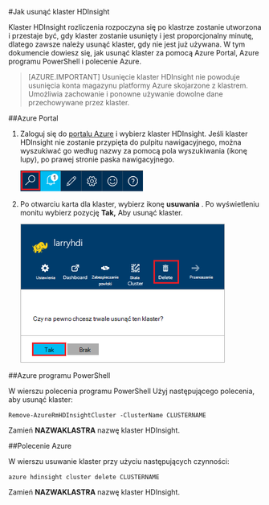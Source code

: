<properties
pageTitle="Jak usunąć klaster HDInsight | Azure"
description="Informacje na temat sposobów usunąć klaster HDInsight."
services="hdinsight"
documentationCenter=""
authors="Blackmist"
manager="jhubbard"
editor="cgronlun"/>

<tags
ms.service="hdinsight"
ms.devlang="na"
ms.topic="article"
ms.tgt_pltfrm="na"
ms.workload="big-data"
ms.date="10/28/2016"
ms.author="larryfr"/>

#<a name="how-to-delete-an-hdinsight-cluster"></a>Jak usunąć klaster HDInsight

Klaster HDInsight rozliczenia rozpoczyna się po klastrze zostanie utworzona i przestaje być, gdy klaster zostanie usunięty i jest proporcjonalny minutę, dlatego zawsze należy usunąć klaster, gdy nie jest już używana. W tym dokumencie dowiesz się, jak usunąć klaster za pomocą Azure Portal, Azure programu PowerShell i polecenie Azure.

> [AZURE.IMPORTANT] Usunięcie klaster HDInsight nie powoduje usunięcia konta magazynu platformy Azure skojarzone z klastrem. Umożliwia zachowanie i ponowne używanie dowolne dane przechowywane przez klaster.

##<a name="azure-portal"></a>Azure Portal

1. Zaloguj się do [portalu Azure](https://portal.azure.com) i wybierz klaster HDInsight. Jeśli klaster HDInsight nie zostanie przypięta do pulpitu nawigacyjnego, można wyszukiwać go według nazwy za pomocą pola wyszukiwania (ikonę lupy), po prawej stronie paska nawigacyjnego.

    ![Wyszukiwanie portalu](./media/hdinsight-delete-cluster/navbar.png)

2. Po otwarciu karta dla klaster, wybierz ikonę __usuwania__ . Po wyświetleniu monitu wybierz pozycję __Tak,__ Aby usunąć klaster.

    ![Ikona Usuń](./media/hdinsight-delete-cluster/deletecluster.png)

##<a name="azure-powershell"></a>Azure programu PowerShell

W wierszu polecenia programu PowerShell Użyj następującego polecenia, aby usunąć klaster:

    Remove-AzureRmHDInsightCluster -ClusterName CLUSTERNAME

Zamień __NAZWAKLASTRA__ nazwę klaster HDInsight.

##<a name="azure-cli"></a>Polecenie Azure

W wierszu usuwanie klaster przy użyciu następujących czynności:

    azure hdinsight cluster delete CLUSTERNAME
    
Zamień __NAZWAKLASTRA__ nazwę klaster HDInsight.
